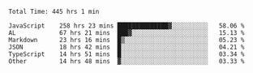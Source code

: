 
<!--START_SECTION:waka-->

```text
Total Time: 445 hrs 1 min

JavaScript    258 hrs 23 mins ██████████████▓░░░░░░░░░░   58.06 %
AL            67 hrs 21 mins  ███▓░░░░░░░░░░░░░░░░░░░░░   15.13 %
Markdown      23 hrs 16 mins  █▒░░░░░░░░░░░░░░░░░░░░░░░   05.23 %
JSON          18 hrs 42 mins  █░░░░░░░░░░░░░░░░░░░░░░░░   04.21 %
TypeScript    14 hrs 51 mins  █░░░░░░░░░░░░░░░░░░░░░░░░   03.34 %
Other         14 hrs 48 mins  ▓░░░░░░░░░░░░░░░░░░░░░░░░   03.33 %
```

<!--END_SECTION:waka-->











